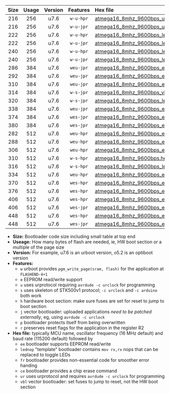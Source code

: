 |Size|Usage|Version|Features|Hex file|
|:-:|:-:|:-:|:-:|:--|
|216|256|u7.6|`w-u-hpr`|[atmega16_8mhz_9600bps_ur.hex](https://raw.githubusercontent.com/stefanrueger/urboot/main/atmega16_8mhz_9600bps_ur.hex)|
|216|256|u7.6|`w-u-jpr`|[atmega16_8mhz_9600bps_ur_vbl.hex](https://raw.githubusercontent.com/stefanrueger/urboot/main/atmega16_8mhz_9600bps_ur_vbl.hex)|
|222|256|u7.6|`w-u-hpr`|[atmega16_8mhz_9600bps_lednop_ur.hex](https://raw.githubusercontent.com/stefanrueger/urboot/main/atmega16_8mhz_9600bps_lednop_ur.hex)|
|222|256|u7.6|`w-u-jpr`|[atmega16_8mhz_9600bps_lednop_ur_vbl.hex](https://raw.githubusercontent.com/stefanrueger/urboot/main/atmega16_8mhz_9600bps_lednop_ur_vbl.hex)|
|240|256|u7.6|`w-u-hpr`|[atmega16_8mhz_9600bps_lednop_fr_ur.hex](https://raw.githubusercontent.com/stefanrueger/urboot/main/atmega16_8mhz_9600bps_lednop_fr_ur.hex)|
|240|256|u7.6|`w-u-jpr`|[atmega16_8mhz_9600bps_lednop_fr_ur_vbl.hex](https://raw.githubusercontent.com/stefanrueger/urboot/main/atmega16_8mhz_9600bps_lednop_fr_ur_vbl.hex)|
|286|384|u7.6|`weu-jpr`|[atmega16_8mhz_9600bps_ee_ur_vbl.hex](https://raw.githubusercontent.com/stefanrueger/urboot/main/atmega16_8mhz_9600bps_ee_ur_vbl.hex)|
|292|384|u7.6|`weu-jpr`|[atmega16_8mhz_9600bps_ee_lednop_ur_vbl.hex](https://raw.githubusercontent.com/stefanrueger/urboot/main/atmega16_8mhz_9600bps_ee_lednop_ur_vbl.hex)|
|310|384|u7.6|`weu-jpr`|[atmega16_8mhz_9600bps_ee_lednop_fr_ur_vbl.hex](https://raw.githubusercontent.com/stefanrueger/urboot/main/atmega16_8mhz_9600bps_ee_lednop_fr_ur_vbl.hex)|
|314|384|u7.6|`w-s-jpr`|[atmega16_8mhz_9600bps_vbl.hex](https://raw.githubusercontent.com/stefanrueger/urboot/main/atmega16_8mhz_9600bps_vbl.hex)|
|320|384|u7.6|`w-s-jpr`|[atmega16_8mhz_9600bps_lednop_vbl.hex](https://raw.githubusercontent.com/stefanrueger/urboot/main/atmega16_8mhz_9600bps_lednop_vbl.hex)|
|338|384|u7.6|`weu-jpr`|[atmega16_8mhz_9600bps_ee_lednop_fr_ce_ur_vbl.hex](https://raw.githubusercontent.com/stefanrueger/urboot/main/atmega16_8mhz_9600bps_ee_lednop_fr_ce_ur_vbl.hex)|
|374|384|u7.6|`wes-jpr`|[atmega16_8mhz_9600bps_ee_vbl.hex](https://raw.githubusercontent.com/stefanrueger/urboot/main/atmega16_8mhz_9600bps_ee_vbl.hex)|
|380|384|u7.6|`wes-jpr`|[atmega16_8mhz_9600bps_ee_lednop_vbl.hex](https://raw.githubusercontent.com/stefanrueger/urboot/main/atmega16_8mhz_9600bps_ee_lednop_vbl.hex)|
|282|512|u7.6|`weu-hpr`|[atmega16_8mhz_9600bps_ee_ur.hex](https://raw.githubusercontent.com/stefanrueger/urboot/main/atmega16_8mhz_9600bps_ee_ur.hex)|
|288|512|u7.6|`weu-hpr`|[atmega16_8mhz_9600bps_ee_lednop_ur.hex](https://raw.githubusercontent.com/stefanrueger/urboot/main/atmega16_8mhz_9600bps_ee_lednop_ur.hex)|
|306|512|u7.6|`weu-hpr`|[atmega16_8mhz_9600bps_ee_lednop_fr_ur.hex](https://raw.githubusercontent.com/stefanrueger/urboot/main/atmega16_8mhz_9600bps_ee_lednop_fr_ur.hex)|
|310|512|u7.6|`w-s-hpr`|[atmega16_8mhz_9600bps.hex](https://raw.githubusercontent.com/stefanrueger/urboot/main/atmega16_8mhz_9600bps.hex)|
|316|512|u7.6|`w-s-hpr`|[atmega16_8mhz_9600bps_lednop.hex](https://raw.githubusercontent.com/stefanrueger/urboot/main/atmega16_8mhz_9600bps_lednop.hex)|
|334|512|u7.6|`weu-hpr`|[atmega16_8mhz_9600bps_ee_lednop_fr_ce_ur.hex](https://raw.githubusercontent.com/stefanrueger/urboot/main/atmega16_8mhz_9600bps_ee_lednop_fr_ce_ur.hex)|
|370|512|u7.6|`wes-hpr`|[atmega16_8mhz_9600bps_ee.hex](https://raw.githubusercontent.com/stefanrueger/urboot/main/atmega16_8mhz_9600bps_ee.hex)|
|376|512|u7.6|`wes-hpr`|[atmega16_8mhz_9600bps_ee_lednop.hex](https://raw.githubusercontent.com/stefanrueger/urboot/main/atmega16_8mhz_9600bps_ee_lednop.hex)|
|406|512|u7.6|`wes-hpr`|[atmega16_8mhz_9600bps_ee_lednop_fr.hex](https://raw.githubusercontent.com/stefanrueger/urboot/main/atmega16_8mhz_9600bps_ee_lednop_fr.hex)|
|406|512|u7.6|`wes-jpr`|[atmega16_8mhz_9600bps_ee_lednop_fr_vbl.hex](https://raw.githubusercontent.com/stefanrueger/urboot/main/atmega16_8mhz_9600bps_ee_lednop_fr_vbl.hex)|
|448|512|u7.6|`wes-hpr`|[atmega16_8mhz_9600bps_ee_lednop_fr_ce.hex](https://raw.githubusercontent.com/stefanrueger/urboot/main/atmega16_8mhz_9600bps_ee_lednop_fr_ce.hex)|
|448|512|u7.6|`wes-jpr`|[atmega16_8mhz_9600bps_ee_lednop_fr_ce_vbl.hex](https://raw.githubusercontent.com/stefanrueger/urboot/main/atmega16_8mhz_9600bps_ee_lednop_fr_ce_vbl.hex)|

- **Size:** Bootloader code size including small table at top end
- **Useage:** How many bytes of flash are needed, ie, HW boot section or a multiple of the page size
- **Version:** For example, u7.6 is an urboot version, o5.2 is an optiboot version
- **Features:**
  + `w` urboot provides `pgm_write_page(sram, flash)` for the application at `FLASHEND-4+1`
  + `e` EEPROM read/write support
  + `u` uses urprotocol requiring `avrdude -c urclock` for programming
  + `s` uses skeleton of STK500v1 protocol; `-c urclock` and `-c arduino` both work
  + `h` hardware boot section: make sure fuses are set for reset to jump to boot section
  + `j` vector bootloader: uploaded applications *need to be patched externally*, eg, using `avrdude -c urclock`
  + `p` bootloader protects itself from being overwritten
  + `r` preserves reset flags for the application in the register R2
- **Hex file:** typically MCU name, oscillator frequency (16 MHz default) and baud rate (115200 default) followed by
  + `ee` bootloader supports EEPROM read/write
  + `lednop` "template" bootloader contains `mov rx,rx` nops that can be replaced to toggle LEDs
  + `fr` bootloader provides non-essential code for smoother error handing
  + `ce` bootloader provides a chip erase command
  + `ur` uses urprotocol and requires `avrdude -c urclock` for programming
  + `vbl` vector bootloader: set fuses to jump to reset, not the HW boot section

